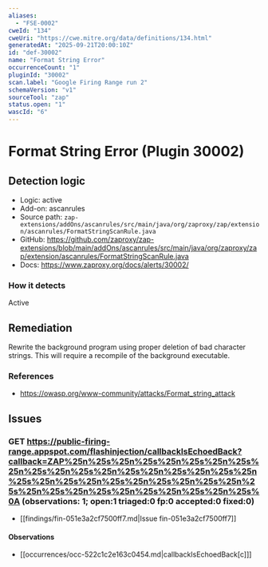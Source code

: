 ```yaml
---
aliases:
  - "FSE-0002"
cweId: "134"
cweUri: "https://cwe.mitre.org/data/definitions/134.html"
generatedAt: "2025-09-21T20:00:10Z"
id: "def-30002"
name: "Format String Error"
occurrenceCount: "1"
pluginId: "30002"
scan.label: "Google Firing Range run 2"
schemaVersion: "v1"
sourceTool: "zap"
status.open: "1"
wascId: "6"
---
```


# Format String Error (Plugin 30002)

## Detection logic

- Logic: active
- Add-on: ascanrules
- Source path: `zap-extensions/addOns/ascanrules/src/main/java/org/zaproxy/zap/extension/ascanrules/FormatStringScanRule.java`
- GitHub: https://github.com/zaproxy/zap-extensions/blob/main/addOns/ascanrules/src/main/java/org/zaproxy/zap/extension/ascanrules/FormatStringScanRule.java
- Docs: https://www.zaproxy.org/docs/alerts/30002/

### How it detects

Active

## Remediation

Rewrite the background program using proper deletion of bad character strings. This will require a recompile of the background executable.

### References
- https://owasp.org/www-community/attacks/Format_string_attack

## Issues

### GET https://public-firing-range.appspot.com/flashinjection/callbackIsEchoedBack?callback=ZAP%25n%25s%25n%25s%25n%25s%25n%25s%25n%25s%25n%25s%25n%25s%25n%25s%25n%25s%25n%25s%25n%25s%25n%25s%25n%25s%25n%25s%25n%25s%25n%25s%25n%25s%25n%25s%25n%25s%25n%25s%0A  (observations: 1; open:1 triaged:0 fp:0 accepted:0 fixed:0)

- [[findings/fin-051e3a2cf7500ff7.md|Issue fin-051e3a2cf7500ff7]]
#### Observations
- [[occurrences/occ-522c1c2e163c0454.md|callbackIsEchoedBack[c]]]

